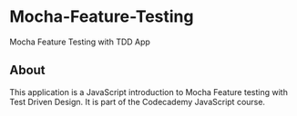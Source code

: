 # Mocha-Feature-Testing
Mocha Feature Testing with TDD App

## About

This application is a JavaScript introduction to Mocha Feature testing with Test Driven Design. It is part of the Codecademy JavaScript course.
